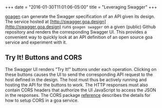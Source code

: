 +++
date = "2016-01-30T11:01:06-05:00"
title = "Leveraging Swagger"
+++

[goagen](/implement/goagen) can generate the Swagger specification of an API given its design.
The service hosted at [http://swagger.goa.design](http://swagger.goa.design) runs `goagen swagger`
on a given (public) Github repository and renders the corresponding Swagger UI. This provides a
convenient way to quickly look at an API definition of an open source goa service and experiment
with it.

## Try It! Buttons and CORS

The Swagger UI renders "Try It!" buttons under each operation. Clicking on these buttons causes the
UI to send the corresponding API request to the host defined in the design. The host must thus be
actively running and hosting the API for the buttons to work. The HTTP responses must also contain
CORS headers that authorize the UI JavaScript to access the JSON in the responses. The CORS package
[reference](/reference/goa/cors) describes the details for how to setup CORS in a goa service.
